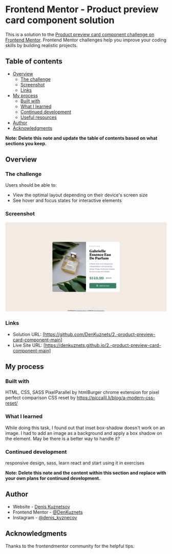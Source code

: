 # Frontend Mentor - Product preview card component solution

This is a solution to the [Product preview card component challenge on Frontend Mentor](https://www.frontendmentor.io/challenges/product-preview-card-component-GO7UmttRfa). Frontend Mentor challenges help you improve your coding skills by building realistic projects. 

## Table of contents

- [Overview](#overview)
  - [The challenge](#the-challenge)
  - [Screenshot](#screenshot)
  - [Links](#links)
- [My process](#my-process)
  - [Built with](#built-with)
  - [What I learned](#what-i-learned)
  - [Continued development](#continued-development)
  - [Useful resources](#useful-resources)
- [Author](#author)
- [Acknowledgments](#acknowledgments)

**Note: Delete this note and update the table of contents based on what sections you keep.**

## Overview

### The challenge

Users should be able to:

- View the optimal layout depending on their device's screen size
- See hover and focus states for interactive elements

### Screenshot

![](design/screenshot.png)

### Links

- Solution URL: [https://github.com/DenKuznets/2.-product-preview-card-component-main]
- Live Site URL: [https://denkuznets.github.io/2.-product-preview-card-component-main]

## My process

### Built with

HTML, CSS, SASS
PixelParallel by htmlBurger chrome extension for pixel perfect comparison
CSS reset by https://piccalil.li/blog/a-modern-css-reset/

### What I learned

While doing this task, I found out that inset box-shadow doesn't work on an image. I had to add an image as a background and apply a box shadow on the element. May be there is a better way to handle it?



### Continued development

responsive design, sass, learn react and start using it in exercises

**Note: Delete this note and the content within this section and replace with your own plans for continued development.**


## Author

- Website - [Denis Kuznetsov](https://github.com/DenKuznets)
- Frontend Mentor - [@DenKuznets](https://www.frontendmentor.io/profile/DenKuznets)
- Instagram - [@denis_kyznecov](https://www.instagram.com/denis_kyznecov/)

## Acknowledgments

Thanks to the frontendmentor community for the helpful tips.
